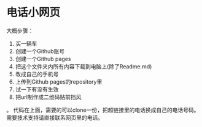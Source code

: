 # 电话小网页  
大概步骤：
<ol>
<li>买一辆车</li>
<li>创建一个Github账号</li>
<li>创建一个Github pages</li>
<li>把这个文件夹内所有内容下载到电脑上(除了Readme.md)</li>
<li>改成自己的手机号</li>
<li>上传到Github pages的repository里</li>
<li>试一下有没有生效</li>
<li>把url制作成二维码贴前挡风</li>
</ol>。  
代码在上面，需要的可以clone一份，把超链接里的电话换成自己的电话号码。  
需要技术支持请直接联系网页里的电话。
